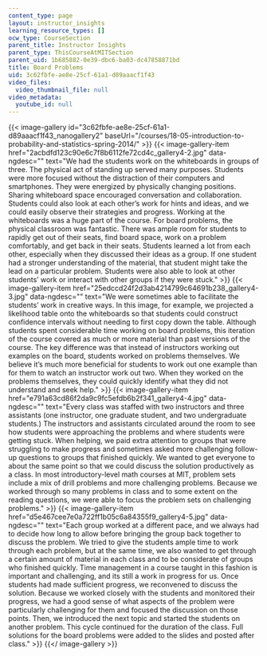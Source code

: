 ```yaml
---
content_type: page
layout: instructor_insights
learning_resource_types: []
ocw_type: CourseSection
parent_title: Instructor Insights
parent_type: ThisCourseAtMITSection
parent_uid: 1b685882-0e39-dbc6-ba03-dc47858871bd
title: Board Problems
uid: 3c62fbfe-ae8e-25cf-61a1-d89aaacf1f43
video_files:
  video_thumbnail_file: null
video_metadata:
  youtube_id: null
---
```


{{< image-gallery id="3c62fbfe-ae8e-25cf-61a1-d89aaacf1f43_nanogallery2" baseUrl="/courses/18-05-introduction-to-probability-and-statistics-spring-2014/" >}}
{{< image-gallery-item href="2acbdfd123c90e6c7f8b6112fe72cd4c_gallery4-2.jpg" data-ngdesc="" text="We had the students work on the whiteboards in groups of three. The physical act of standing up served many purposes. Students were more focused without the distraction of their computers and smartphones. They were energized by physically changing positions. Sharing whiteboard space encouraged conversation and collaboration. Students could also look at each other’s work for hints and ideas, and we could easily observe their strategies and progress. Working at the whiteboards was a huge part of the course.  For board problems, the physical classroom was fantastic. There was ample room for students to rapidly get out of their seats, find board space, work on a problem comfortably, and get back in their seats.  Students learned a lot from each other, especially when they discussed their ideas as a group. If one student had a stronger understanding of the material, that student might take the lead on a particular problem. Students were also able to look at other students’ work or interact with other groups if they were stuck." >}}
{{< image-gallery-item href="25edccd24f2d3ab4214799c64691b238_gallery4-3.jpg" data-ngdesc="" text="We were sometimes able to facilitate the students’ work in creative ways. In this image, for example, we projected a likelihood table onto the whiteboards so that students could construct confidence intervals without needing to first copy down the table.  Although students spent considerable time working on board problems, this iteration of the course covered as much or more material than past versions of the course. The key difference was that instead of instructors working out examples on the board, students worked on problems themselves. We believe it’s much more beneficial for students to work out one example than for them to watch an instructor work out two. When they worked on the problems themselves, they could quickly identify what they did not understand and seek help." >}}
{{< image-gallery-item href="e791a63cd86f2da9c9fc5efdb6b2f341_gallery4-4.jpg" data-ngdesc="" text="Every class was staffed with two instructors and three assistants (one instructor, one graduate student, and two undergraduate students.) The instructors and assistants circulated around the room to see how students were approaching the problems and where students were getting stuck. When helping, we paid extra attention to groups that were struggling to make progress and sometimes asked more challenging follow-up questions to groups that finished quickly. We wanted to get everyone to about the same point so that we could discuss the solution productively as a class.  In most introductory-level math courses at MIT, problem sets include a mix of drill problems and more challenging problems. Because we worked through so many problems in class and to some extent on the reading questions, we were able to focus the problem sets on challenging problems." >}}
{{< image-gallery-item href="d5e467cee7e0a722ff1b05c6a84355f9_gallery4-5.jpg" data-ngdesc="" text="Each group worked at a different pace, and we always had to decide how long to allow before bringing the group back together to discuss the problem. We tried to give the students ample time to work through each problem, but at the same time, we also wanted to get through a certain amount of material in each class and to be considerate of groups who finished quickly. Time management in a course taught in this fashion is important and challenging, and its still a work in progress for us.  Once students had made sufficient progress, we reconvened to discuss the solution. Because we worked closely with the students and monitored their progress, we had a good sense of what aspects of the problem were particularly challenging for them and focused the discussion on those points. Then, we introduced the next topic and started the students on another problem. This cycle continued for the duration of the class.  Full solutions for the board problems were added to the slides and posted after class." >}}
{{</ image-gallery >}}